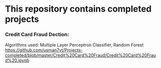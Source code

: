 # This repository contains completed projects
### Credit Card Fraud Dection:
Algorithms used: Multiple Layer Perceptron Classifier, Random Forest
https://github.com/usman7vt/Projects-completed/blob/master/Credit%20Card%20Fraud/Credit%20Card%20Fraud%20.ipynb
